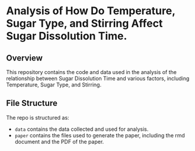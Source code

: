 # Analysis of How Do Temperature, Sugar Type, and Stirring Affect Sugar Dissolution Time.

## Overview

This repository contains the code and data used in the analysis of the relationship between Sugar Dissolution Time and various factors, including Temperature, Sugar Type, and Stirring.


## File Structure

The repo is structured as:
-   `data` contains the data collected and used for analysis.
-   `paper` contains the files used to generate the paper, including the rmd document and the PDF of the paper. 

